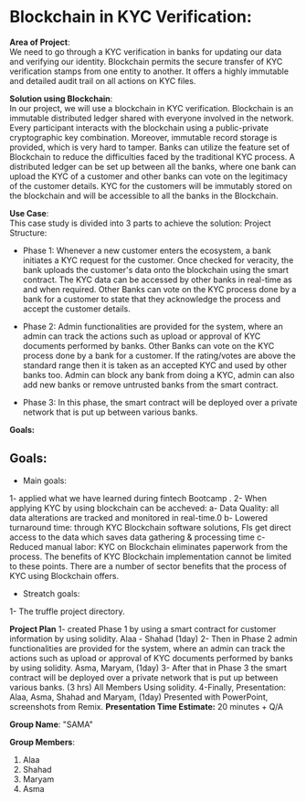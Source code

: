 
# Blockchain in KYC Verification:  


**Area of Project**:  
We need to go through a KYC verification in banks for updating our data and verifying our identity. Blockchain permits the secure transfer of KYC verification stamps from one entity to another. It offers a highly immutable and detailed audit trail on all actions on KYC files.

**Solution using Blockchain**:  
In our project, we will use a blockchain in KYC verification.
Blockchain is an immutable distributed ledger shared with everyone involved in the network. Every participant interacts with the blockchain using a public-private cryptographic key combination. Moreover, immutable record storage is provided, which is very hard to tamper. Banks can utilize the feature set of Blockchain to reduce the difficulties faced by the traditional KYC process. A distributed ledger can be set up between all the banks, where one bank can upload the KYC of a customer and other banks can vote on the legitimacy of the customer details. KYC for the customers will be immutably stored on the blockchain and will be accessible to all the banks in the Blockchain.

**Use Case**:  
This case study is divided into 3 parts to achieve the solution:
Project Structure:

- Phase 1:
Whenever a new customer enters the ecosystem, a bank initiates a KYC request for the customer.
Once checked for veracity, the bank uploads the customer's data onto the blockchain using the smart contract.
The KYC data can be accessed by other banks in real-time as and when required.
Other Banks can vote on the KYC process done by a bank for a customer to state that they acknowledge the process and accept the customer details.


- Phase 2:
Admin functionalities are provided for the system, where an admin can track the actions such as upload or approval of KYC documents performed by banks.
Other Banks can vote on the KYC process done by a bank for a customer. If the rating/votes are above the standard range then it is taken as an accepted KYC and used by other banks too.
Admin can block any bank from doing a KYC, admin can also add new banks or remove untrusted banks from the smart contract.


- Phase 3:
In this phase, the smart contract will be deployed over a private network that is put up between various banks.

**Goals:**
## Goals: 
- Main goals:

1- applied what we have learned during fintech Bootcamp .
2- When applying KYC by using blockchain can be accheved:
a- Data Quality: all data alterations are tracked and monitored in real-time.0
b- Lowered turnaround time: through KYC Blockchain software solutions, FIs get direct access to the data which saves data gathering & processing time
c- Reduced manual labor: KYC on Blockchain eliminates paperwork from the process. 
The benefits of KYC Blockchain implementation cannot be limited to these points. There are a number of sector benefits that the process of KYC using Blockchain offers.

- Streatch goals:

1- The truffle project directory.


**Project Plan**
1- created Phase 1 by using a smart contract for customer information by using solidity.
Alaa - Shahad (1day)
2- Then in Phase 2 admin functionalities are provided for the system, where an admin can track the actions such as upload or approval of KYC documents performed by banks by using solidity. 
Asma, Maryam, (1day)
3- After that in Phase 3 the smart contract will be deployed over a private network that is put up between various banks.
(3 hrs) All Members Using solidity.
4-Finally, Presentation: Alaa, Asma, Shahad and Maryam, (1day)
Presented with PowerPoint, screenshots from Remix.
**Presentation Time Estimate:**
20 minutes + Q/A

**Group Name**: 
"SAMA"

**Group Members**: 
1. Alaa
2. Shahad
3. Maryam
4. Asma

